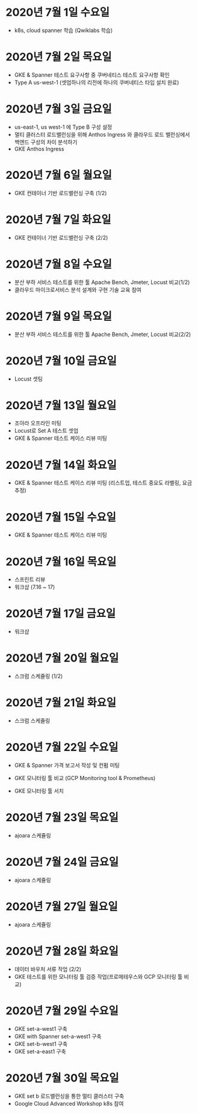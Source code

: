 
# 2020년 7월 1일 수요일

- k8s, cloud spanner 학습 (Qwiklabs 학습)

# 2020년 7월 2일 목요일

- GKE & Spanner 테스트 요구사항 중 쿠버네티스 테스트 요구사항 확인
- Type A us-west-1 (셋업하나의 리전에 하나의 쿠버네티스 타입 설치 완료)

# 2020년 7월 3일 금요일

- us-east-1, us west-1 에 Type B 구성 설정
- 멀티 클러스터 로드밸런싱을 위해 Anthos Ingress 와 클라우드 로드 밸런싱에서 백엔드 구성의 차이 분석하기
- GKE Anthos Ingress

# 2020년 7월 6일 월요일

- GKE 컨테이너 기반 로드밸런싱 구축 (1/2)

# 2020년 7월 7일 화요일

- GKE 컨테이너 기반 로드밸런싱 구축 (2/2)

# 2020년 7월 8일 수요일

- 분산 부하 서비스 테스트를 위한 툴 Apache Bench, Jmeter, Locust 비교(1/2)
- 클라우드 마이크로서비스 분석 설계와 구현 기술 교육 참여

# 2020년 7월 9일 목요일

- 분산 부하 서비스 테스트를 위한 툴 Apache Bench, Jmeter, Locust 비교(2/2)

# 2020년 7월 10일 금요일

- Locust 셋팅

# 2020년 7월 13일 월요일

- 조아라 오프라인 미팅
- Locust로 Set A 테스트 셋업
- GKE & Spanner 테스트 케이스 리뷰 미팅

# 2020년 7월 14일 화요일

- GKE & Spanner 테스트 케이스 리뷰 미팅 (리스트업, 테스트 중요도 라벨링, 요금 추정)

# 2020년 7월 15일 수요일

- GKE & Spanner 테스트 케이스 리뷰 미팅

# 2020년 7월 16일 목요일

- 스프린트 리뷰
- 워크샵 (7.16 ~ 17)

# 2020년 7월 17일 금요일

- 워크샵

# 2020년 7월 20일 월요일

- 스크럼 스케쥴링 (1/2)

# 2020년 7월 21일 화요일

- 스크럼 스케쥴링

# 2020년 7월 22일 수요일

- GKE & Spanner 가격 보고서 작성 및 컨펌 미팅
- GKE 모니터링 툴 비교 (GCP Monitoring tool & Prometheus)

- GKE 모니터링 툴 서치

# 2020년 7월 23일 목요일

- ajoara 스케쥴링

# 2020년 7월 24일 금요일

- ajoara 스케쥴링

# 2020년 7월 27일 월요일

- ajoara 스케쥴링

# 2020년 7월 28일 화요일

- 데이터 바우처 서류 작업 (2/2)
- GKE 테스트를 위한 모니터링 툴 검증 작업(프로메테우스와 GCP 모니터링 툴 비교)

# 2020년 7월 29일 수요일

- GKE set-a-west1 구축
- GKE with Spanner set-a-west1 구축
- GKE set-b-west1 구축
- GKE set-a-east1 구축

# 2020년 7월 30일 목요일

- GKE set b 로드밸런싱을 통한 멀티 클러스터 구축
- Google Cloud Advanced Workshop k8s 참여
